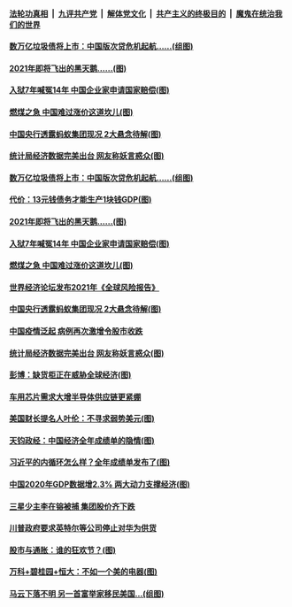####  [法轮功真相](../../../../basic/blob/master/README.md?t=01201531) &nbsp;|&nbsp; [九评共产党](../../../../9ping.md/blob/master/README.md?t=01201531) &nbsp;|&nbsp; [解体党文化](../../../../jtdwh.md/blob/master/README.md?t=01201531)  &nbsp;|&nbsp; [共产主义的终极目的](../../../../gczydzjmd.md/blob/master/README.md?t=01201531) &nbsp;|&nbsp; [魔鬼在统治我们的世界](../../../../mgztzwmdsj.md/blob/master/README.md?t=01201531) 

#### [数万亿垃圾债将上市：中国版次贷危机起航……(组图)](../pages/p5/959685.md?t=01201531) 

#### [2021年即将飞出的黑天鹅……(图)](../pages/p5/959680.md?t=01201531) 

#### [入狱7年喊冤14年 中国企业家申请国家赔偿(图)](../pages/p5/959641.md?t=01201531) 

#### [燃煤之急 中国难过涨价这道坎儿(图)](../pages/p5/959640.md?t=01201531) 

#### [中国央行透露蚂蚁集团现况 2大悬念待解(图)](../pages/p5/959633.md?t=01201531) 

#### [统计局经济数据完美出台 网友称妖言惑众(图)](../pages/p5/959574.md?t=01201531) 

#### [数万亿垃圾债将上市：中国版次贷危机起航……(组图)](../pages/p5/959685.md?t=01201531) 

#### [代价：13元钱债务才能生产1块钱GDP(图)](../pages/p5/959673.md?t=01201531) 

#### [2021年即将飞出的黑天鹅……(图)](../pages/p5/959680.md?t=01201531) 

#### [入狱7年喊冤14年 中国企业家申请国家赔偿(图)](../pages/p5/959641.md?t=01201531) 

#### [燃煤之急 中国难过涨价这道坎儿(图)](../pages/p5/959640.md?t=01201531) 

#### [世界经济论坛发布2021年《全球风险报告》](../pages/p5/959659.md?t=01201531) 

#### [中国央行透露蚂蚁集团现况 2大悬念待解(图)](../pages/p5/959633.md?t=01201531) 

#### [中国疫情泛起 病例再次激增令股市收跌](../pages/p5/959625.md?t=01201531) 

#### [统计局经济数据完美出台 网友称妖言惑众(图)](../pages/p5/959574.md?t=01201531) 

#### [彭博：缺货柜正在威胁全球经济(图)](../pages/p5/959571.md?t=01201531) 

#### [车用芯片需求大增半导体供应链更紧绷](../pages/p5/959558.md?t=01201531) 

#### [美国财长提名人叶伦：不寻求弱势美元(图)](../pages/p5/959554.md?t=01201531) 

#### [天钧政经：中国经济全年成绩单的隐情(图)](../pages/p5/959531.md?t=01201531) 

#### [习近平的内循环怎么样？全年成绩单发布了(图)](../pages/p5/959519.md?t=01201531) 

#### [中国2020年GDP数据增2.3% 两大动力支撑经济(图)](../pages/p5/959510.md?t=01201531) 

#### [三星少主李在镕被捕 集团股价齐下跌](../pages/p5/959503.md?t=01201531) 

#### [川普政府要求英特尔等公司停止对华为供货](../pages/p5/959501.md?t=01201531) 

#### [股市与通胀：谁的狂欢节？(图)](../pages/p5/959453.md?t=01201531) 

#### [万科+碧桂园+恒大：不如一个美的电器(图)](../pages/p5/959457.md?t=01201531) 

#### [马云下落不明 另一首富举家移民美国…(组图)](../pages/p5/959464.md?t=01201531) 

